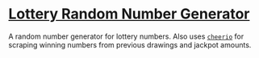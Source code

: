 # [Lottery Random Number Generator](lotteryrng.com)

A random number generator for lottery numbers.
Also uses [`cheerio`](https://github.com/cheeriojs/cheerio) for scraping
winning numbers from previous drawings and jackpot amounts.

